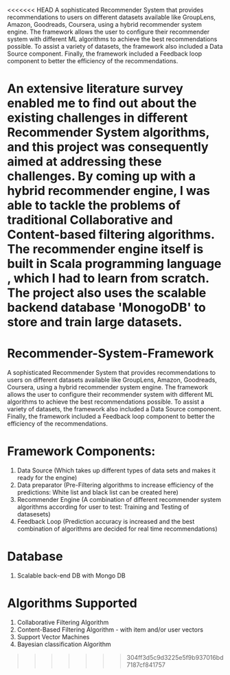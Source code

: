 <<<<<<< HEAD
A sophisticated Recommender System that provides recommendations to users on different datasets available like GroupLens, Amazon, Goodreads, Coursera, using a hybrid recommender system engine. The framework allows the user to configure their recommender system with different ML algorithms to achieve the best recommendations possible. To assist a variety of datasets, the framework also included a Data Source component. Finally, the framework included a Feedback loop component to better the efficiency of the recommendations.


An extensive literature survey enabled me to find out about the existing challenges in different Recommender System algorithms, and this project was consequently aimed at addressing these challenges. By coming up with a hybrid recommender engine, I was able to tackle the problems of traditional Collaborative and Content-based filtering algorithms. The recommender engine itself is built in Scala programming language , which I had to learn from scratch. The project also uses the scalable backend database 'MonogoDB' to store and train large datasets.
=======
# Recommender-System-Framework
A sophisticated Recommender System that provides recommendations to users on different datasets available like GroupLens, Amazon, Goodreads, Coursera, using a hybrid recommender system engine. The framework allows the user to configure their recommender system with different ML algorithms to achieve the best recommendations possible. To assist a variety of datasets, the framework also included a Data Source component. Finally, the framework included a Feedback loop component to better the efficiency of the recommendations.

# Framework Components:
1. Data Source (Which takes up different types of data sets and makes it ready for the engine)
2. Data preparator (Pre-Filtering algorithms to increase efficiency of the predictions: White list and black list can be created here)
3. Recommender Engine (A combination of different recommender system algorithms according for user to test: Training and Testing of datasesets)
4. Feedback Loop (Prediction accuracy is increased and the best combination of algorithms are decided for real time recommendations)

# Database
1. Scalable back-end DB with Mongo DB

# Algorithms Supported
1. Collaborative Filtering Algorithm
2. Content-Based Filtering Algorithm - with item and/or user vectors 
3. Support Vector Machines
4. Bayesian classification Algorithm
>>>>>>> 304ff3d5c9d3225e5f9b937016bd7187cf841757
